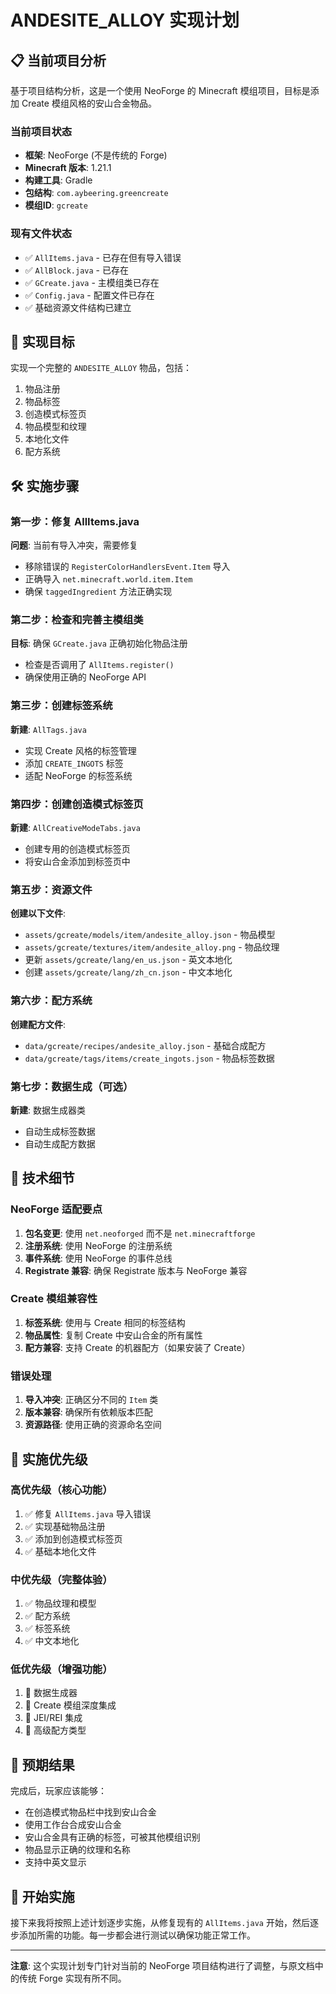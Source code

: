 # ANDESITE_ALLOY 实现计划

## 📋 当前项目分析

基于项目结构分析，这是一个使用 NeoForge 的 Minecraft 模组项目，目标是添加 Create 模组风格的安山合金物品。

### 当前项目状态
- **框架**: NeoForge (不是传统的 Forge)
- **Minecraft 版本**: 1.21.1
- **构建工具**: Gradle
- **包结构**: `com.aybeering.greencreate`
- **模组ID**: `gcreate`

### 现有文件状态
- ✅ `AllItems.java` - 已存在但有导入错误
- ✅ `AllBlock.java` - 已存在
- ✅ `GCreate.java` - 主模组类已存在
- ✅ `Config.java` - 配置文件已存在
- ✅ 基础资源文件结构已建立

## 🎯 实现目标

实现一个完整的 `ANDESITE_ALLOY` 物品，包括：
1. 物品注册
2. 物品标签
3. 创造模式标签页
4. 物品模型和纹理
5. 本地化文件
6. 配方系统

## 🛠️ 实施步骤

### 第一步：修复 AllItems.java
**问题**: 当前有导入冲突，需要修复
- 移除错误的 `RegisterColorHandlersEvent.Item` 导入
- 正确导入 `net.minecraft.world.item.Item`
- 确保 `taggedIngredient` 方法正确实现

### 第二步：检查和完善主模组类
**目标**: 确保 `GCreate.java` 正确初始化物品注册
- 检查是否调用了 `AllItems.register()`
- 确保使用正确的 NeoForge API

### 第三步：创建标签系统
**新建**: `AllTags.java`
- 实现 Create 风格的标签管理
- 添加 `CREATE_INGOTS` 标签
- 适配 NeoForge 的标签系统

### 第四步：创建创造模式标签页
**新建**: `AllCreativeModeTabs.java`
- 创建专用的创造模式标签页
- 将安山合金添加到标签页中

### 第五步：资源文件
**创建以下文件**:
- `assets/gcreate/models/item/andesite_alloy.json` - 物品模型
- `assets/gcreate/textures/item/andesite_alloy.png` - 物品纹理
- 更新 `assets/gcreate/lang/en_us.json` - 英文本地化
- 创建 `assets/gcreate/lang/zh_cn.json` - 中文本地化

### 第六步：配方系统
**创建配方文件**:
- `data/gcreate/recipes/andesite_alloy.json` - 基础合成配方
- `data/gcreate/tags/items/create_ingots.json` - 物品标签数据

### 第七步：数据生成（可选）
**新建**: 数据生成器类
- 自动生成标签数据
- 自动生成配方数据

## 🔧 技术细节

### NeoForge 适配要点
1. **包名变更**: 使用 `net.neoforged` 而不是 `net.minecraftforge`
2. **注册系统**: 使用 NeoForge 的注册系统
3. **事件系统**: 使用 NeoForge 的事件总线
4. **Registrate 兼容**: 确保 Registrate 版本与 NeoForge 兼容

### Create 模组兼容性
1. **标签系统**: 使用与 Create 相同的标签结构
2. **物品属性**: 复制 Create 中安山合金的所有属性
3. **配方兼容**: 支持 Create 的机器配方（如果安装了 Create）

### 错误处理
1. **导入冲突**: 正确区分不同的 `Item` 类
2. **版本兼容**: 确保所有依赖版本匹配
3. **资源路径**: 使用正确的资源命名空间

## 📝 实施优先级

### 高优先级（核心功能）
1. ✅ 修复 `AllItems.java` 导入错误
2. ✅ 实现基础物品注册
3. ✅ 添加到创造模式标签页
4. ✅ 基础本地化文件

### 中优先级（完整体验）
1. ✅ 物品纹理和模型
2. ✅ 配方系统
3. ✅ 标签系统
4. ✅ 中文本地化

### 低优先级（增强功能）
1. 🔄 数据生成器
2. 🔄 Create 模组深度集成
3. 🔄 JEI/REI 集成
4. 🔄 高级配方类型

## 🎯 预期结果

完成后，玩家应该能够：
- 在创造模式物品栏中找到安山合金
- 使用工作台合成安山合金
- 安山合金具有正确的标签，可被其他模组识别
- 物品显示正确的纹理和名称
- 支持中英文显示

## 🚀 开始实施

接下来我将按照上述计划逐步实施，从修复现有的 `AllItems.java` 开始，然后逐步添加所需的功能。每一步都会进行测试以确保功能正常工作。

---

**注意**: 这个实现计划专门针对当前的 NeoForge 项目结构进行了调整，与原文档中的传统 Forge 实现有所不同。
